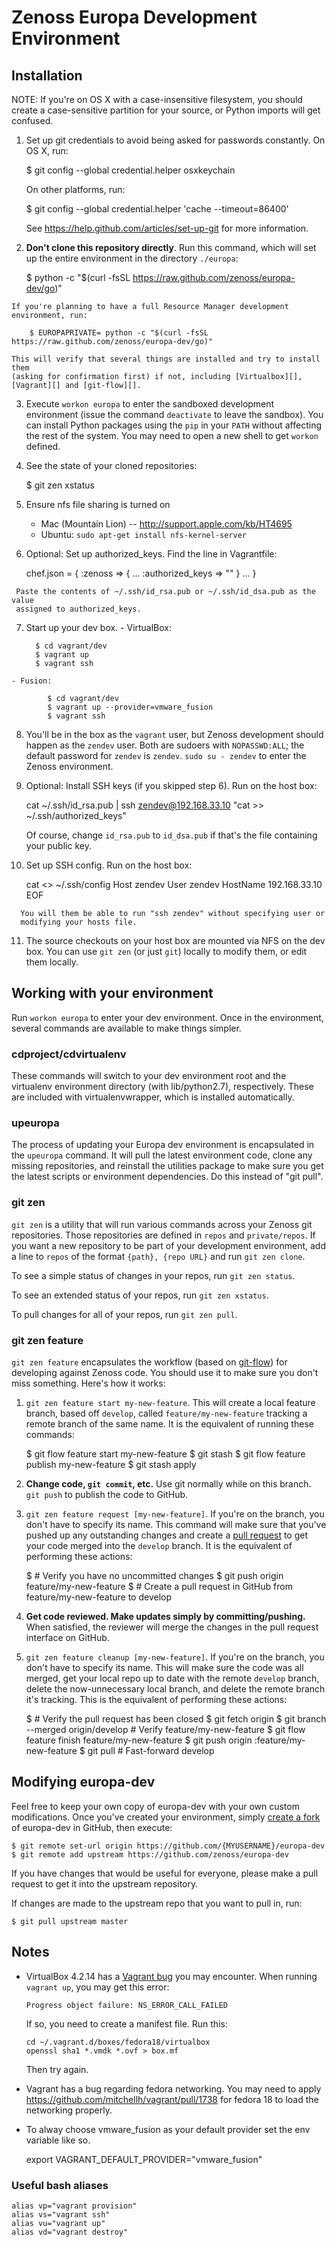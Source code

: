 Zenoss Europa Development Environment
=====================================

Installation
------------
NOTE: If you're on OS X with a case-insensitive filesystem, you should create a case-sensitive partition for your source, or Python imports will get confused.

   1. Set up git credentials to avoid being asked for passwords constantly. On
      OS X, run:

        $ git config --global credential.helper osxkeychain

      On other platforms, run: 

        $ git config --global credential.helper 'cache --timeout=86400'

      See <https://help.github.com/articles/set-up-git> for more information.

   2. __Don't clone this repository directly__. Run this command, which will 
      set up the entire environment in the directory `./europa`:

        $ python -c "$(curl -fsSL https://raw.github.com/zenoss/europa-dev/go)"

    If you're planning to have a full Resource Manager development environment, run:

        $ EUROPAPRIVATE= python -c "$(curl -fsSL https://raw.github.com/zenoss/europa-dev/go)"

    This will verify that several things are installed and try to install them
    (asking for confirmation first) if not, including [Virtualbox][], 
    [Vagrant][] and [git-flow][].

   3. Execute `workon europa` to enter the sandboxed development environment
      (issue the command `deactivate` to leave the sandbox). You can install
      Python packages using the `pip` in your `PATH` without affecting the rest of
      the system. You may need to open a new shell to get `workon` defined.

   4. See the state of your cloned repositories: 

        $ git zen xstatus
    
   5. Ensure nfs file sharing is turned on
      - Mac (Mountain Lion) -- http://support.apple.com/kb/HT4695
      - Ubuntu: `sudo apt-get install nfs-kernel-server`

   6. Optional: Set up authorized_keys. Find the line in Vagrantfile:

        chef.json = {
            :zenoss => {
                ...
                :authorized_keys => ""
            }
            ...
        }

     Paste the contents of ~/.ssh/id_rsa.pub or ~/.ssh/id_dsa.pub as the value
     assigned to authorized_keys.

   7. Start up your dev box.
    - VirtualBox:
      
            $ cd vagrant/dev
            $ vagrant up
            $ vagrant ssh
    - Fusion:

            $ cd vagrant/dev
            $ vagrant up --provider=vmware_fusion
            $ vagrant ssh

   8. You'll be in the box as the `vagrant` user, but Zenoss development should happen as the `zendev` user. Both are sudoers with `NOPASSWD:ALL`; the default password for `zendev` is `zendev`. `sudo su - zendev` to enter the Zenoss environment.

   9. Optional: Install SSH keys (if you skipped step 6). Run on the host box:

        cat ~/.ssh/id_rsa.pub | ssh zendev@192.168.33.10 "cat >> ~/.ssh/authorized_keys"

      Of course, change `id_rsa.pub` to `id_dsa.pub` if that's the file containing your
      public key.

   10. Set up SSH config. Run on the host box: 

        cat <<EOF>> ~/.ssh/config
        Host zendev
            User zendev
            HostName 192.168.33.10
        EOF

      You will them be able to run "ssh zendev" without specifying user or
      modifying your hosts file.

   11. The source checkouts on your host box are mounted via NFS on the dev box. You can use `git zen` (or just `git`) locally to modify them, or edit them locally.


[Virtualbox]: https://www.virtualbox.org/
[Vagrant]: http://www.vagrantup.com/
[git-flow]: https://github.com/nvie/gitflow 


Working with your environment
-----------------------------
Run `workon europa` to enter your dev environment. Once in the environment,
several commands are available to make things simpler.

### cdproject/cdvirtualenv
These commands will switch to your dev environment root and the virtualenv
environment directory (with lib/python2.7), respectively. These are included
with virtualenvwrapper, which is installed automatically.

### upeuropa
The process of updating your Europa dev environment is encapsulated in the
`upeuropa` command. It will pull the latest environment code, clone any missing
repositories, and reinstall the utilities package to make sure you get the
latest scripts or environment dependencies. Do this instead of "git pull".

### git zen
`git zen` is a utility that will run various commands across your Zenoss git
repositories. Those repositories are defined in `repos` and `private/repos`. If
you want a new repository to be part of your development environment, add
a line to `repos` of the format `{path}, {repo URL}` and run `git zen clone`.

To see a simple status of changes in your repos, run `git zen status`.

To see an extended status of your repos, run `git zen xstatus`.

To pull changes for all of your repos, run `git zen pull`.

### git zen feature
`git zen feature` encapsulates the workflow (based on [git-flow][]) for
developing against Zenoss code. You should use it to make sure you don't miss
something. Here's how it works:

   1. `git zen feature start my-new-feature`.
      This will create a local feature branch, based off `develop`, called
      `feature/my-new-feature` tracking a remote branch of the same name. It
      is the equivalent of running these commands:

         $ git flow feature start my-new-feature
         $ git stash
         $ git flow feature publish my-new-feature
         $ git stash apply

   2. __Change code, `git commit`, etc.__ Use git normally while on this 
      branch. `git push` to publish the code to GitHub.
  
   3. `git zen feature request [my-new-feature]`. If you're on the branch,
      you don't have to specify its name. This command will make sure that 
      you've pushed up any outstanding changes and create a [pull request][] to 
      get your code merged into the `develop` branch. It is the equivalent of
      performing these actions:

         $ # Verify you have no uncommitted changes
         $ git push origin feature/my-new-feature
         $ # Create a pull request in GitHub from feature/my-new-feature to develop

   4. __Get code reviewed. Make updates simply by committing/pushing.__ When
      satisfied, the reviewer will merge the changes in the pull request
      interface on GitHub.

   5. `git zen feature cleanup [my-new-feature]`. If you're on the branch,
      you don't have to specify its name. This will make sure the code was
      all merged, get your local repo up to date with the remote `develop` 
      branch, delete the now-unnecessary local branch, and delete the remote
      branch it's tracking. This is the equivalent of performing these
      actions:

         $ # Verify the pull request has been closed
         $ git fetch origin
         $ git branch --merged origin/develop # Verify feature/my-new-feature
         $ git flow feature finish feature/my-new-feature
         $ git push origin :feature/my-new-feature
         $ git pull  # Fast-forward develop

[pull request]: https://help.github.com/articles/using-pull-requests


Modifying europa-dev
--------------------
Feel free to keep your own copy of europa-dev with your own custom modifications.
Once you've created your environment, simply [create a fork][] of europa-dev in
GitHub, then execute:

    $ git remote set-url origin https://github.com/{MYUSERNAME}/europa-dev
    $ git remote add upstream https://github.com/zenoss/europa-dev

If you have changes that would be useful for everyone, please make a pull
request to get it into the upstream repository.

If changes are made to the upstream repo that you want to pull in, run:

    $ git pull upstream master

[create a fork]: https://help.github.com/articles/fork-a-repo

Notes
-----

* VirtualBox 4.2.14 has a [Vagrant bug][] you may encounter. When running
  `vagrant up`, you may get this error:
  
      Progress object failure: NS_ERROR_CALL_FAILED
  
  If so, you need to create a manifest file. Run this:
  
      cd ~/.vagrant.d/boxes/fedora18/virtualbox
      openssl sha1 *.vmdk *.ovf > box.mf
  
  Then try again.

[Vagrant bug]: https://www.virtualbox.org/ticket/11895

* Vagrant has a bug regarding fedora networking.  You may need to apply
  https://github.com/mitchellh/vagrant/pull/1738 for fedora 18 to
  load the networking properly.

* To alway choose vmware_fusion as your default provider set the env variable
  like so.

    export VAGRANT_DEFAULT_PROVIDER="vmware_fusion"

### Useful bash aliases
    alias vp="vagrant provision"
    alias vs="vagrant ssh"
    alias vu="vagrant up"
    alias vd="vagrant destroy"
